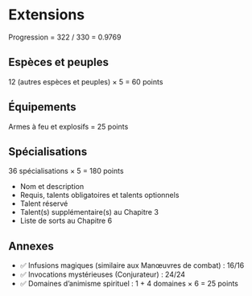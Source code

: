 # Extensions

Progression = 322 / 330 = 0.9769

## Espèces et peuples

12 (autres espèces et peuples) × 5 = 60 points

## Équipements

Armes à feu et explosifs = 25 points

## Spécialisations

36 spécialisations × 5 = 180 points

- Nom et description
- Requis, talents obligatoires et talents optionnels
- Talent réservé
- Talent(s) supplémentaire(s) au Chapitre 3
- Liste de sorts au Chapitre 6

## Annexes

- ✅ Infusions magiques (similaire aux Manœuvres de combat) : 16/16
- ✅ Invocations mystérieuses (Conjurateur) : 24/24
- ✅ Domaines d’animisme spirituel : 1 + 4 domaines × 6 = 25 points
